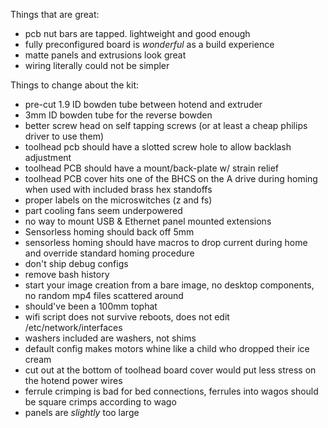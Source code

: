 Things that are great:

* pcb nut bars are tapped.  lightweight and good enough
* fully preconfigured board is _wonderful_ as a build experience
* matte panels and extrusions look great
* wiring literally could not be simpler


Things to change about the kit:

* pre-cut 1.9 ID bowden tube between hotend and extruder
* 3mm ID bowden tube for the reverse bowden
* better screw head on self tapping screws (or at least a cheap philips driver to use them)
* toolhead pcb should have a slotted screw hole to allow backlash adjustment
* toolhead PCB should have a mount/back-plate w/ strain relief
* toolhead PCB cover hits one of the BHCS on the A drive during homing when used with included brass hex standoffs
* proper labels on the microswitches (z and fs)
* part cooling fans seem underpowered
* no way to mount USB & Ethernet panel mounted extensions
* Sensorless homing should back off 5mm
* sensorless homing should have macros to drop current during home and override standard homing procedure
* don't ship debug configs
* remove bash history
* start your image creation from a bare image, no desktop components, no random mp4 files scattered around
* should've been a 100mm tophat
* wifi script does not survive reboots, does not edit /etc/network/interfaces
* washers included are washers, not shims
* default config makes motors whine like a child who dropped their ice cream
* cut out at the bottom of toolhead board cover would put less stress on the hotend power wires
* ferrule crimping is bad for bed connections, ferrules into wagos should be square crimps according to wago
* panels are _slightly_ too large

